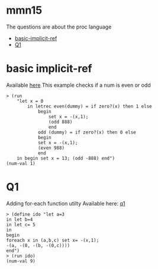 # mmn15
The questions are about the proc language            
- [basic-implicit-ref](#basic-implicit-ref) 
- [Q1](#q1)         
   
    
# basic implicit-ref
Available [here](implicit-refs/) 
This example checks if a num is even or odd
```racket
> (run 
    "let x = 0 
        in letrec even(dummy) = if zero?(x) then 1 else 
            begin 
                set x = -(x,1); 
                (odd 888) 
                end 
            odd (dummy) = if zero?(x) then 0 else 
            begin 
            set x = -(x,1); 
            (even 988) 
            end 
    in begin set x = 13; (odd -888) end")
(num-val 1)
```
# Q1 
Adding for-each function utilty
Available here: [q1](q1/)
```racket
> (define ido "let a=3
in let b=4
in let c= 5
in
begin
foreach x in (a,b,c) set x= -(x,1);
-(a, -(0, -(b, -(0,c))))
end")
> (run ido)
(num-val 9)
```





